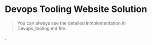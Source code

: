 # Devops Tooling Website Solution
>You can always see the detailed inmplementation in Devops_tooling.md file.

.
